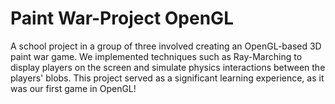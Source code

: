 # Paint War-Project OpenGL
 
A school project in a group of three involved creating an OpenGL-based 3D paint war game. We implemented techniques such as Ray-Marching to display players on the screen and simulate physics interactions between the players' blobs. This project served as a significant learning experience, as it was our first game in OpenGL!
